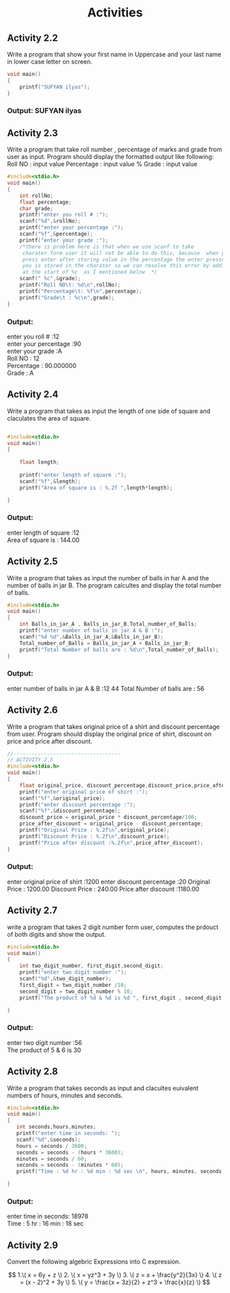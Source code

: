 <div align="center" >
    <h1>Activities</h1>
</div>

## Activity 2.2
Write a program that show your first name in Uppercase and your last name in lower case letter on screen.
```c
void main()
{
    printf("SUFYAN ilyas");
}
```
### Output: SUFYAN ilyas
## Activity 2.3
Write a program that take roll number , percentage of marks and grade from user as input. Program should display the formatted output like following:
Roll NO :  input value 
Percentage : input value %
Grade : input value 
```c
#include<stdio.h>
void main()
{
    int rollNo;
    float percentage;
    char grade;
    printf("enter you roll # :");
    scanf("%d",&rollNo);
    printf("enter your percentage :");
    scanf("%f",&percentage);
    printf("enter your grade :");
    /*there is problem here is that when we use scanf to take 
     charater form user it will not be able to do this, because  when you 
     press enter after storing value in the percentage the enter pressed by
     you is stored in the charater so we can resolve this error by adding space 
     at the start of %c  as I mentioned below  */
    scanf(" %c",&grade);
    printf("Roll NO\t: %d\n",rollNo);
    printf("Percentage\t: %f\n",percentage);
    printf("Grade\t : %c\n",grade);
}
```
### Output:
enter you roll # :12  
enter your percentage :90  
enter your grade :A  
Roll NO : 12  
Percentage : 90.000000  
Grade : A  

## Activity 2.4
Write a program that takes as input the length of one side of square and claculates the area of square.
```c

#include<stdio.h>
void main()
{
    
    float length;
    
    printf("enter length of square :");
    scanf("%f",&length);
    printf("Area of square is : %.2f ",length*length);

}
```
### Output:
enter length of square :12  
Area of square is : 144.00  
## Activity 2.5
Write a program that takes as input the number of balls in har A and the number of balls in jar B. The program calcultes and display the total number of balls.
```c
#include<stdio.h>
void main()
{
    int Balls_in_jar_A , Balls_in_jar_B,Total_number_of_Balls;
    printf("enter number of balls in jar A & B :");
    scanf("%d %d",&Balls_in_jar_A,&Balls_in_jar_B);
    Total_number_of_Balls = Balls_in_jar_A + Balls_in_jar_B;
    printf("Total Number of balls are : %d\n",Total_number_of_Balls);
}
```
### Output:
enter number of balls in jar A & B :12 44 
Total Number of balls are : 56  
## Activity 2.6
Write a program that takes original price of a shirt and discount percentage from user. Program should display the original price of shirt, discount on price and price after discount.
```c
//-----------------------------------
// ACTIVITY 2.5
#include<stdio.h>
void main()
{
    float original_price, discount_percentage,discount_price,price_after_discount;
    printf("enter original price of shirt :");
    scanf("%f",&original_price);
    printf("enter discount percentage :");
    scanf("%f",&discount_percentage);
    discount_price = original_price * discount_percentage/100;
    price_after_discount = original_price - discount_percentage;
    printf("Original Price : %.2f\n",original_price);
    printf("Discount Price : %.2f\n",discount_price);
    printf("Price after discount :%.2f\n",price_after_discount);
}
```
### Output:
enter original price of shirt :1200
enter discount percentage :20
Original Price : 1200.00
Discount Price : 240.00
Price after discount :1180.00
## Activity 2.7
write a program that takes 2 digit number form user, computes the prdouct of both digits and show the output.
```c
#include<stdio.h>
void main()
{
    int two_digit_number, first_digit,second_digit;
    printf("enter two digit number :");
    scanf("%d",&two_digit_number);
    first_digit = two_digit_number /10;
    second_digit = two_digit_number % 10;
    printf("The product of %d & %d is %d ", first_digit , second_digit , first_digit*second_digit); 

}
```
### Output:
enter two digit number :56  
The product of 5 & 6 is 30 
 ## Activity 2.8
 Write a program that takes seconds as input and clacultes euivalent numbers of hours, minutes and seconds.
 ```c 
 #include<stdio.h>
void main()
{
    int seconds,hours,minutes;
    printf("enter time in seconds: ");
    scanf("%d",&seconds);
    hours = seconds / 3600;
    seconds = seconds - (hours * 3600);
    minutes = seconds / 60;
    seconds = seconds - (minutes * 60);
    printf("Time : %d hr : %d min : %d sec \n", hours, minutes, seconds);

}
```
### Output:
enter time in seconds: 18978  
Time : 5 hr : 16 min : 18 sec 
## Activity 2.9
Convert the following algebric Expressions into C expression.

$$
1.\( x = 6y + z \)
2. \( x = yz^3 + 3y \)
3. \( z = x + \frac{y^2}{3x} \)
4. \( z = (x - 2)^2 + 3y \)
5. \( y = \frac{x + 3z}{2} + z^3 + \frac{x}{z} \)
$$